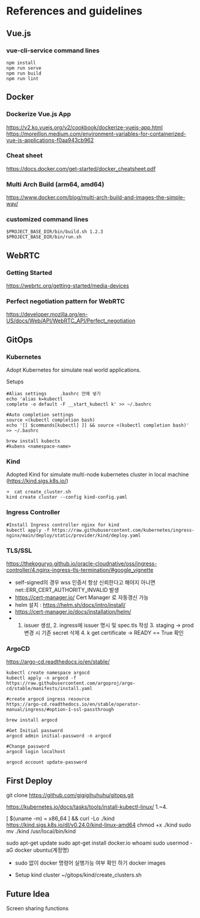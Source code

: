 # References and guidelines

## Vue.js

### vue-cli-service command lines
```
npm install
npm run serve
npm run build
npm run lint
```

## Docker

### Dockerize Vue.js App
https://v2.ko.vuejs.org/v2/cookbook/dockerize-vuejs-app.html
https://moreillon.medium.com/environment-variables-for-containerized-vue-js-applications-f0aa943cb962

### Cheat sheet
https://docs.docker.com/get-started/docker_cheatsheet.pdf

### Multi Arch Build (arm64, amd64)
https://www.docker.com/blog/multi-arch-build-and-images-the-simple-way/

### customized command lines
```
$PROJECT_BASE_DIR/bin/build.sh 1.2.3
$PROJECT_BASE_DIR/bin/run.sh
```

## WebRTC

### Getting Started
https://webrtc.org/getting-started/media-devices

### Perfect negotiation pattern for WebRTC
https://developer.mozilla.org/en-US/docs/Web/API/WebRTC_API/Perfect_negotiation

## GitOps

### Kubernetes
Adopt Kubernetes for simulate real world applications.

Setups
```
#Alias settings     .bashrc 안에 넣기
echo 'alias k=kubectl
complete -o default -F __start_kubectl k' >> ~/.bashrc

#Auto completion settings
source <(kubectl completion bash)
echo '[[ $commands[kubectl] ]] && source <(kubectl completion bash)' >> ~/.bashrc

brew install kubectx
#kubens <namespace-name>
```

### Kind
Adopted Kind for simulate multi-node kubernetes cluster in local machine (https://kind.sigs.k8s.io/)
```
➜  cat create_cluster.sh
kind create cluster --config kind-config.yaml
```

### Ingress Controller
```
#Install Ingress controller nginx for kind
kubectl apply -f https://raw.githubusercontent.com/kubernetes/ingress-nginx/main/deploy/static/provider/kind/deploy.yaml
```

### TLS/SSL
https://thekoguryo.github.io/oracle-cloudnative/oss/ingress-controller/4.nginx-ingress-tls-termination/#google_vignette
- self-signed의 경우 wss 인증서 항상 신뢰한다고 해야지 아니면 net::ERR_CERT_AUTHORITY_INVALID 발생
- https://cert-manager.io/ Cert Manager 로 자동갱신 가능
- helm 설치 : https://helm.sh/docs/intro/install/
- https://cert-manager.io/docs/installation/helm/
- 1. issuer 생성, 2. ingress에 issuer 명시 및 spec.tls 작성 3. staging -> prod 변경 시 기존 secret 삭제 4. k get certificate -> READY == True 확인



### ArgoCD
https://argo-cd.readthedocs.io/en/stable/

```
kubectl create namespace argocd
kubectl apply -n argocd -f https://raw.githubusercontent.com/argoproj/argo-cd/stable/manifests/install.yaml

#create argocd ingress resource
https://argo-cd.readthedocs.io/en/stable/operator-manual/ingress/#option-1-ssl-passthrough

brew install argocd

#Get Initial password
argocd admin initial-password -n argocd

#Change password
argocd login localhost

argocd account update-password
```

## First Deploy

git clone https://github.com/gigigihuhuhu/gitops.git

https://kubernetes.io/docs/tasks/tools/install-kubectl-linux/    1.~4.

[ $(uname -m) = x86_64 ] && curl -Lo ./kind https://kind.sigs.k8s.io/dl/v0.24.0/kind-linux-amd64
chmod +x ./kind
sudo mv ./kind /usr/local/bin/kind

sudo apt-get update
sudo apt-get install docker.io
whoami
sudo usermod -aG docker ubuntu(계정명)

- sudo 없이 docker 명령어 실행가능 여부 확인 하기
docker images

- Setup kind cluster 
~/gitops/kind/create_clusters.sh


## Future Idea
Screen sharing functions